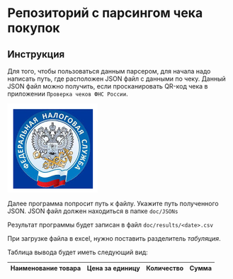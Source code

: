 # Репозиторий с парсингом чека покупок
## Инструкция
Для того, чтобы пользоваться данным парсером, для начала надо написать путь, где расположен JSON файл с данными по чеку.
Данный JSON файл можно получить, если просканировать QR-код чека в приложении `Проверка чеков ФНС России`.

![img.png](doc/imgs/img.png)

Далее программа попросит путь к файлу. Укажите путь полученного JSON. JSON файл должен находиться в папке `doc/JSONs`

Результат программы будет записан в файл `doc/results/<date>.csv`

При загрузке файла в excel, нужно поставить разделитель _табуляция_.

Таблица вывода будет иметь следующий вид:

| Наименование товара | Цена за единицу | Количество | Сумма |
|---------------------|-----------------|------------|-------|
